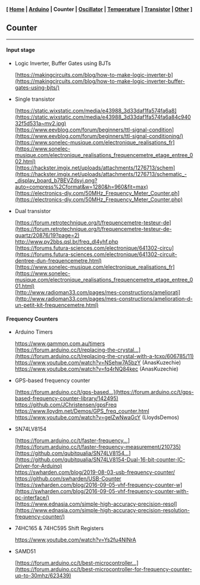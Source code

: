 <link href="style.css" rel="stylesheet"></link>

**[ [Home](00-Home.html) | [Arduino](01-Arduino.html) | Counter | [Oscillator](03-Oscillator.html) | [Temperature](04-Temperature.html) | [Transistor](05-Transistor.html) | [Other](06-Other.html) ]**

## Counter

---

#### Input stage

* Logic Inverter, Buffer Gates using BJTs
    
    [https://makingcircuits.com/blog/how-to-make-logic-inverter-b](https://makingcircuits.com/blog/how-to-make-logic-inverter-buffer-gates-using-bjts/)

* Single transistor
    
    [https://static.wixstatic.com/media/e43988_3d33daf1fa574fa6a8](https://static.wixstatic.com/media/e43988_3d33daf1fa574fa6a84c94032f5d531a~mv2.jpg)  
    [https://www.eevblog.com/forum/beginners/ttl-signal-condition](https://www.eevblog.com/forum/beginners/ttl-signal-conditioning/)  
    [https://www.sonelec-musique.com/electronique_realisations_fr](https://www.sonelec-musique.com/electronique_realisations_frequencemetre_etage_entree_002.html)  
    [https://hackster.imgix.net/uploads/attachments/1276713/schem](https://hackster.imgix.net/uploads/attachments/1276713/schematic_-_display_board_b7BEVZdsyj.png?auto=compress%2Cformat&w=1280&h=960&fit=max)  
    [https://electronics-diy.com/50MHz_Frequency_Meter_Counter.ph](https://electronics-diy.com/50MHz_Frequency_Meter_Counter.php)  

* Dual transistor
    
    [https://forum.retrotechnique.org/t/frequencemetre-testeur-de](https://forum.retrotechnique.org/t/frequencemetre-testeur-de-quartz/20876/19?page=2)  
    http://www.py2bbs.qsl.br/freq_dl4yhf.php  
    [https://forums.futura-sciences.com/electronique/641302-circu](https://forums.futura-sciences.com/electronique/641302-circuit-dentree-dun-frequencemetre.html)  
    [https://www.sonelec-musique.com/electronique_realisations_fr](https://www.sonelec-musique.com/electronique_realisations_frequencemetre_etage_entree_001.html)  
    [http://www.radioman33.com/pages/mes-constructions/ameliorati](http://www.radioman33.com/pages/mes-constructions/amelioration-d-un-petit-kit-frequencemetre.html)  



#### Frequency Counters

* Arduino Timers

    https://www.gammon.com.au/timers  
    [https://forum.arduino.cc/t/replacing-the-crystal...](https://forum.arduino.cc/t/replacing-the-crystal-with-a-tcxo/606785/11)  
    https://www.youtube.com/watch?v=NSehw7A5bzY (AnasKuzechie)  
    https://www.youtube.com/watch?v=fq4rNQ84kec (AnasKuzechie)  

* GPS-based frequency counter
    
    [https://forum.arduino.cc/t/gps-based...](https://forum.arduino.cc/t/gps-based-frequency-counter-library/142495)  
    https://github.com/JChristensen/gpsFreq  
    https://www.lloydm.net/Demos/GPS_freq_counter.html  
    https://www.youtube.com/watch?v=gelZwNwaGcY (LloydsDemos)  

* SN74LV8154
    
    [https://forum.arduino.cc/t/faster-frequency...](https://forum.arduino.cc/t/faster-frequency-measurement/210735)  
    [https://github.com/qubitqualia/SN74LV8154...](https://github.com/qubitqualia/SN74LV8154-Dual-16-bit-counter-IC-Driver-for-Arduino)  
    https://swharden.com/blog/2019-08-03-usb-frequency-counter/  
    https://github.com/swharden/USB-Counter  
    [https://swharden.com/blog/2016-09-05-vhf-frequency-counter-w](https://swharden.com/blog/2016-09-05-vhf-frequency-counter-with-pc-interface/)  
    [https://www.ednasia.com/simple-high-accuracy-precision-resol](https://www.ednasia.com/simple-high-accuracy-precision-resolution-frequency-counter/)  

* 74HC165 & 74HC595 Shift Registers
    
    https://www.youtube.com/watch?v=Ys2fu4NINrA  

* SAMD51

    [https://forum.arduino.cc/t/best-microcontroller...](https://forum.arduino.cc/t/best-microcontroller-for-frequency-counter-up-to-30mhz/623439)  


